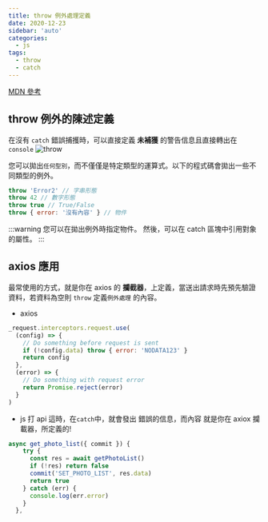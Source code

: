 ```yaml
---
title: throw 例外處理定義
date: 2020-12-23
sidebar: 'auto'
categories:
  - js
tags:
  - throw
  - catch
---
```


[MDN 參考](https://developer.mozilla.org/zh-TW/docs/Web/JavaScript/Guide/Control_flow_and_error_handling)

## throw 例外的陳述定義

在沒有 `catch` 錯誤捕擭時，可以直接定義 **未補獲** 的警告信息且直接轉出在 `console`
<img :src="$withBase('/img/throw.png')" alt="throw">

您可以拋出`任何型別`，而不僅僅是特定類型的運算式。以下的程式碼會拋出一些不同類型的例外。

```js
throw 'Error2' // 字串形態
throw 42 // 數字形態
throw true // True/False
throw { error: '沒有內容' } // 物件
```

:::warning
您可以在拋出例外時指定物件。 然後，可以在 catch 區塊中引用對象的屬性。
:::

## axios 應用

最常使用的方式，就是你在 axios 的 **攔截器**，上定義，當送出請求時先預先驗證資料，若資料為空則 `throw` 定義`例外處理` 的內容。

- axios

```js {4,7,9}
_request.interceptors.request.use(
  (config) => {
    // Do something before request is sent
    if (!config.data) throw { error: 'NODATA123' }
    return config
  },
  (error) => {
    // Do something with request error
    return Promise.reject(error)
  }
)
```

- js 打 api
  這時，在`catch`中，就會發出 錯誤的信息，而內容 就是你在 axiox 攔載器，所定義的!

```js
async get_photo_list({ commit }) {
    try {
      const res = await getPhotoList()
      if (!res) return false
      commit('SET_PHOTO_LIST', res.data)
      return true
    } catch (err) {
      console.log(err.error)
    }
  },
```
